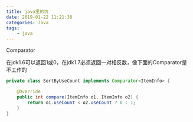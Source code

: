 ```yaml
---
title: java里的坑
date: 2019-01-22 11:21:38
categories: Java
tags:
	- java
---
```


Comparator

在jdk1.6可以返回1或0，在jdk1.7必须返回一对相反数，像下面的Comparator是不工作的
```java
private class SortByUseCount implements Comparator<ItemInfo> {

    @Override
    public int compare(ItemInfo o1, ItemInfo o2) {
        return o1.useCount < o2.useCount ? 0 : 1;
    }
}
```